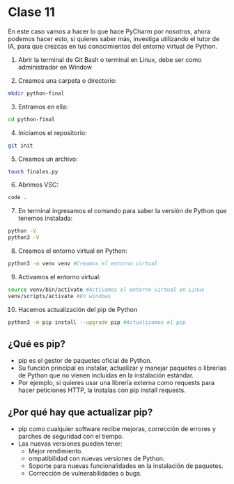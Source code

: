 # Clase 11

En este caso vamos a hacer lo que hace PyCharm por nosotros, ahora podemos hacer esto, si quieres saber más, investiga utilizando el tutor de IA, para que crezcas en tus conocimientos del entorno virtual de Python.


1. Abrir la terminal de Git Bash o terminal en Linux, debe ser como administrador en Window

2. Creamos una carpeta o directorio: 

```sh
mkdir python-final
```

3. Entramos en ella: 

```sh
cd python-final
```

4. Iniciamos el repositorio:

```sh
git init
```

5. Creamos un archivo:

```sh
touch finales.py
```

6. Abrimos VSC:

```sh
code .
```

7. En terminal ingresamos el comando para saber la versión de Python que tenemos instalada:

```sh
python -V
python3 -V
```

8. Creamos el entorno virtual en Python:

```sh
python3 -m venv venv #Creamos el entorno virtual
```

9. Activamos el entorno virtual:

```sh
source venv/bin/activate #Activamos el entorno virtual en Linux
venv/scripts/activate #En windows
```

10. Hacemos actualización del pip de Python

```sh
python3 -m pip install --upgrade pip #Actualizamos el pip
```













## ¿Qué es pip?

- pip es el gestor de paquetes oficial de Python.
- Su función principal es instalar, actualizar y manejar paquetes o librerías de Python que no vienen incluidas en la instalación estándar.
- Por ejemplo, si quieres usar una librería externa como requests para hacer peticiones HTTP, la instalas con pip install requests.

## ¿Por qué hay que actualizar pip?

- pip como cualquier software recibe mejoras, corrección de errores y parches de seguridad con el tiempo.
- Las nuevas versiones pueden tener:
    - Mejor rendimiento.
    - ompatibilidad con nuevas versiones de Python.
    - Soporte para nuevas funcionalidades en la instalación de paquetes.
    - Corrección de vulnerabilidades o bugs.